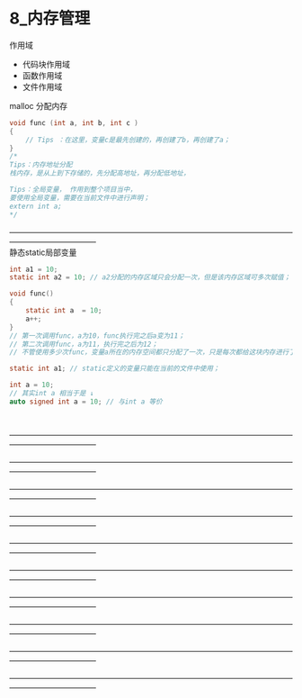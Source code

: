 # 8_内存管理

作用域
- 代码块作用域
- 函数作用域
- 文件作用域

malloc 分配内存     
```c
void func (int a, int b, int c )
{
    // Tips ：在这里，变量c是最先创建的，再创建了b，再创建了a；
}
/*
Tips：内存地址分配
栈内存，是从上到下存储的，先分配高地址，再分配低地址，

Tips：全局变量， 作用到整个项目当中，
要使用全局变量，需要在当前文件中进行声明；
extern int a;
*/
```

———————————————————————————————————————————————     
静态static局部变量
```c
int a1 = 10;
static int a2 = 10; // a2分配的内存区域只会分配一次，但是该内存区域可多次赋值；
```
```c
void func()
{   
    static int a  = 10;
    a++;
}
// 第一次调用func，a为10，func执行完之后a变为11；
// 第二次调用func，a为11，执行完之后为12；
// 不管使用多少次func，变量a所在的内存空间都只分配了一次，只是每次都给这块内存进行了读写；
```
```c
static int a1; // static定义的变量只能在当前的文件中使用；
```
```c
int a = 10;
// 其实int a 相当于是 ↓
auto signed int a = 10; // 与int a 等价
```
```


```


———————————————————————————————————————————————     



———————————————————————————————————————————————     



———————————————————————————————————————————————     



———————————————————————————————————————————————     



———————————————————————————————————————————————     



———————————————————————————————————————————————     



———————————————————————————————————————————————     



———————————————————————————————————————————————     



———————————————————————————————————————————————     



———————————————————————————————————————————————     


